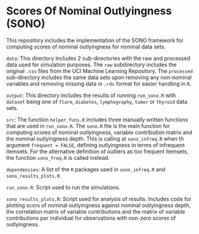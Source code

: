 # Scores Of Nominal Outlyingness (SONO)
This repository includes the implementation of the SONO framework for computing scores of nominal outlyingness for nominal data sets.

`data`: This directory includes 2 sub-directories with the raw and processed data used for simulation purposes. The `raw` subdirectory includes the original `.csv` files from the UCI Machine Learning Repository. The `processed` sub-directory includes the same data sets upon removing any non-nominal variables and removing missing data in `.rds` format for easier handling in `R`.

`output`: This directory includes the results of running `run_sono.R` with `dataset` being one of `flare`, `diabetes`, `lymphography`, `tumor` or `thyroid` data sets.

`src`: The function `helper_funs.R` includes three manually written functions that are used in `run_sono.R`. The `sono.R` file is the main function for computing scores of nominal outlyingness, variable contribution matrix and the nominal outlyingness depth. This is calling at `sono_infreq.R` when th argument `frequent = FALSE`, defining outlyingness in terms of infrequent itemsets. For the alternative definition of outliers as too frequent itemsets, the function `sono_freq.R` is called instead.

`dependencies`: A list of the `R` packages used in `sono_infreq.R` and `sono_results_plots.R`.

`run_sono.R`: Script used to run the simulations.

`sono_results_plots.R`: Script used for analysis of results. Includes code for plotting scors of nominal outlyingness against nominal outlyingness depth, the correlation matrix of variable contributions and the matrix of variable contributions per individual for observations with non-zero scores of outlyingness.
